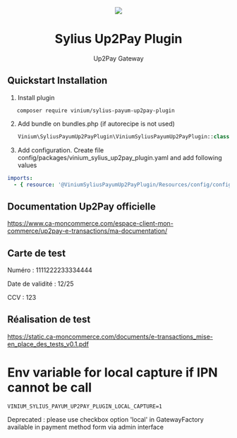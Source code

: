 <p align="center">
    <a href="https://sylius.com" target="_blank">
        <img src="https://demo.sylius.com/assets/shop/img/logo.png" />
    </a>
</p>

<h1 align="center">Sylius Up2Pay Plugin</h1>

<p align="center">Up2Pay Gateway</p>


## Quickstart Installation

1. Install plugin
```
   composer require vinium/sylius-payum-up2pay-plugin
```

2. Add bundle on bundles.php (if autorecipe is not used)

    ```php
    Vinium\SyliusPayumUp2PayPlugin\ViniumSyliusPayumUp2PayPlugin::class => ['all' => true],
    ```
3. Add configuration. Create file config/packages/vinium_sylius_up2pay_plugin.yaml and add following values

```yaml
imports:
  - { resource: '@ViniumSyliusPayumUp2PayPlugin/Resources/config/config.yml' }
 ```

## Documentation Up2Pay officielle

https://www.ca-moncommerce.com/espace-client-mon-commerce/up2pay-e-transactions/ma-documentation/

## Carte de test

Numéro : 1111222233334444

Date de validité : 12/25

CCV : 123

## Réalisation de test

https://static.ca-moncommerce.com/documents/e-transactions_mise-en_place_des_tests_v0.1.pdf

# Env variable for local capture if IPN cannot be call

```
VINIUM_SYLIUS_PAYUM_UP2PAY_PLUGIN_LOCAL_CAPTURE=1
```

Deprecated : please use checkbox option 'local' in GatewayFactory available in payment method form via admin interface
